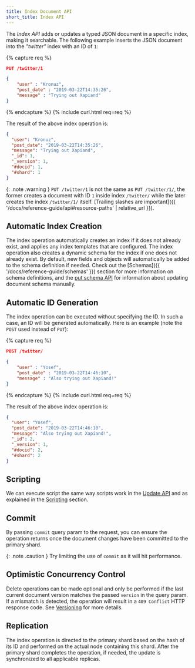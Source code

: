 ```yaml
---
title: Index Document API
short_title: Index API
---
```


The _Index API_ adds or updates a typed JSON document in a specific index,
making it searchable. The following example inserts the JSON document into the
_"twitter"_ index with an ID of `1`:

{% capture req %}

```json
PUT /twitter/1

{
    "user" : "Kronuz",
    "post_date" : "2019-03-22T14:35:26",
    "message" : "Trying out Xapiand"
}
```
{% endcapture %}
{% include curl.html req=req %}

The result of the above index operation is:

```json
{
  "user": "Kronuz",
  "post_date": "2019-03-22T14:35:26",
  "message": "Trying out Xapiand",
  "_id": 1,
  "_version": 1,
  "#docid": 1,
  "#shard": 1
}
```

{: .note .warning }
`PUT /twitter/1` is not the same as `PUT /twitter/1/`, the former creates a document
with ID `1` inside index `/twitter/` while the later creates the index `/twitter/1/`
itself.
[Trailing slashes are important]({{ '/docs/reference-guide/api#resource-paths' | relative_url }}).


## Automatic Index Creation

The index operation automatically creates an index if it does not already exist,
and applies any index templates that are configured. The index operation also
creates a dynamic schema for the index if one does not already exist. By
default, new fields and objects will automatically be added to the schema
definition if needed. Check out the [Schemas]({{ '/docs/reference-guide/schemas' }})
section for more information on schema definitions, and the [put schema API]()
for information about updating document schema manually.


## Automatic ID Generation

The index operation can be executed without specifying the ID. In such a case,
an ID will be generated automatically. Here is an example (note the `POST` used
instead of `PUT`):

{% capture req %}

```json
POST /twitter/

{
    "user" : "Yosef",
    "post_date" : "2019-03-22T14:46:10",
    "message" : "Also trying out Xapiand!"
}
```
{% endcapture %}
{% include curl.html req=req %}

The result of the above index operation is:

```json
{
  "user": "Yosef",
  "post_date": "2019-03-22T14:46:10",
  "message": "Also trying out Xapiand!",
  "_id": 2,
  "_version": 1,
  "#docid": 2,
  "#shard": 2
}
```

## Scripting

We can execute script the same way scripts work in the [Update API](../update-api#scripting)
and as explained in the [Scripting](../scripting) section.


## Commit

By passing `commit` query param to the request, you can ensure the operation
returns once the document changes have been committed to the primary shard.

{: .note .caution }
Try limiting the use of `commit` as it will hit performance.


## Optimistic Concurrency Control

Delete operations can be made optional and only be performed if the last
current document version matches the passed `version` in the query param. If a
mismatch is detected, the operation will result in a `409 Conflict` HTTP response
code. See [Versioning](../versioning) for more details.


## Replication

The index operation is directed to the primary shard based on the hash of its ID
and performed on the actual node containing this shard. After the primary shard
completes the operation, if needed, the update is synchronized to all applicable
replicas.
